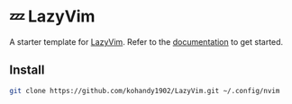 # 💤 LazyVim

A starter template for [LazyVim](https://github.com/LazyVim/LazyVim).
Refer to the [documentation](https://lazyvim.github.io/installation) to get started.

## Install
```bash
git clone https://github.com/kohandy1902/LazyVim.git ~/.config/nvim
```
